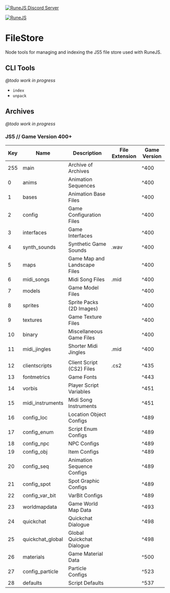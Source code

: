 [![RuneJS Discord Server](https://img.shields.io/discord/678751302297059336?label=RuneJS%20Discord&logo=discord)](https://discord.gg/5P74nSh)

[![RuneJS](https://i.imgur.com/QSXNzwC.png)](https://github.com/runejs/)

# FileStore

Node tools for managing and indexing the JS5 file store used with RuneJS.

## CLI Tools
_@todo work in progress_

- `index`
- `unpack`

## Archives
_@todo work in progress_

### JS5 // Game Version 400+

| Key | Name             | Description                  | File Extension | Game Version |
|-----|------------------|------------------------------|----------------|--------------|
| 255 | main             | Archive of Archives          |                | ^400         |
| 0   | anims            | Animation Sequences          |                | ^400         |
| 1   | bases            | Animation Base Files         |                | ^400         |
| 2   | config           | Game Configuration Files     |                | ^400         |
| 3   | interfaces       | Game Interfaces              |                | ^400         |
| 4   | synth_sounds     | Synthetic Game Sounds        | .wav           | ^400         |
| 5   | maps             | Game Map and Landscape Files |                | ^400         |
| 6   | midi_songs       | Midi Song Files              | .mid           | ^400         |
| 7   | models           | Game Model Files             |                | ^400         |
| 8   | sprites          | Sprite Packs (2D Images)     |                | ^400         |
| 9   | textures         | Game Texture Files           |                | ^400         |
| 10  | binary           | Miscellaneous Game Files     |                | ^400         |
| 11  | midi_jingles     | Shorter Midi Jingles         | .mid           | ^400         |
|     |                  |                              |                |              |
| 12  | clientscripts    | Client Script (CS2) Files    | .cs2           | ^435         |
| 13  | fontmetrics      | Game Fonts                   |                | ^443         |
| 14  | vorbis           | Player Script Variables      |                | ^451         |
| 15  | midi_instruments | Midi Song Instruments        |                | ^451         |
| 16  | config_loc       | Location Object Configs      |                | ^489         |
| 17  | config_enum      | Script Enum Configs          |                | ^489         |
| 18  | config_npc       | NPC Configs                  |                | ^489         |
| 19  | config_obj       | Item Configs                 |                | ^489         |
| 20  | config_seq       | Animation Sequence Configs   |                | ^489         |
| 21  | config_spot      | Spot Graphic Configs         |                | ^489         |
| 22  | config_var_bit   | VarBit Configs               |                | ^489         |
| 23  | worldmapdata     | Game World Map Data          |                | ^493         |
| 24  | quickchat        | Quickchat Dialogue           |                | ^498         |
| 25  | quickchat_global | Global Quickchat Dialogue    |                | ^498         |
| 26  | materials        | Game Material Data           |                | ^500         |
| 27  | config_particle  | Particle Configs             |                | ^523         |
| 28  | defaults         | Script Defaults              |                | ^537         |

